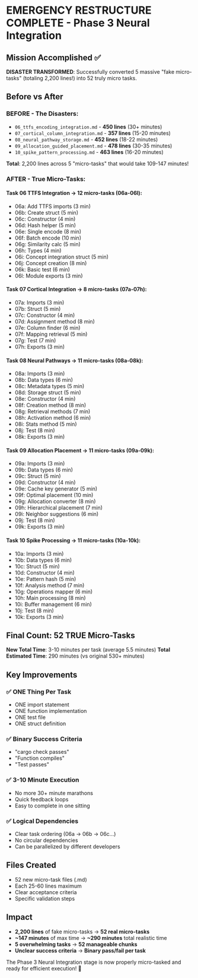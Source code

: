 # EMERGENCY RESTRUCTURE COMPLETE - Phase 3 Neural Integration

## Mission Accomplished ✅

**DISASTER TRANSFORMED**: Successfully converted 5 massive "fake micro-tasks" (totaling 2,200 lines!) into 52 truly micro tasks.

## Before vs After

### BEFORE - The Disasters:
- `06_ttfs_encoding_integration.md` - **450 lines** (30+ minutes)
- `07_cortical_column_integration.md` - **357 lines** (15-20 minutes)  
- `08_neural_pathway_storage.md` - **452 lines** (18-22 minutes)
- `09_allocation_guided_placement.md` - **478 lines** (30-35 minutes)
- `10_spike_pattern_processing.md` - **463 lines** (16-20 minutes)

**Total**: 2,200 lines across 5 "micro-tasks" that would take 109-147 minutes!

### AFTER - True Micro-Tasks:

#### Task 06 TTFS Integration → 12 micro-tasks (06a-06l):
- 06a: Add TTFS imports (3 min)
- 06b: Create struct (5 min)
- 06c: Constructor (4 min)
- 06d: Hash helper (5 min)
- 06e: Single encode (8 min)
- 06f: Batch encode (10 min)
- 06g: Similarity calc (5 min)
- 06h: Types (4 min)
- 06i: Concept integration struct (5 min)
- 06j: Concept creation (8 min)
- 06k: Basic test (6 min)
- 06l: Module exports (3 min)

#### Task 07 Cortical Integration → 8 micro-tasks (07a-07h):
- 07a: Imports (3 min)
- 07b: Struct (5 min)
- 07c: Constructor (4 min)
- 07d: Assignment method (8 min)
- 07e: Column finder (6 min)
- 07f: Mapping retrieval (5 min)
- 07g: Test (7 min)
- 07h: Exports (3 min)

#### Task 08 Neural Pathways → 11 micro-tasks (08a-08k):
- 08a: Imports (3 min)
- 08b: Data types (6 min)
- 08c: Metadata types (5 min)
- 08d: Storage struct (5 min)
- 08e: Constructor (4 min)
- 08f: Creation method (8 min)
- 08g: Retrieval methods (7 min)
- 08h: Activation method (6 min)
- 08i: Stats method (5 min)
- 08j: Test (8 min)
- 08k: Exports (3 min)

#### Task 09 Allocation Placement → 11 micro-tasks (09a-09k):
- 09a: Imports (3 min)
- 09b: Data types (6 min)
- 09c: Struct (5 min)
- 09d: Constructor (4 min)
- 09e: Cache key generator (5 min)
- 09f: Optimal placement (10 min)
- 09g: Allocation converter (8 min)
- 09h: Hierarchical placement (7 min)
- 09i: Neighbor suggestions (6 min)
- 09j: Test (8 min)
- 09k: Exports (3 min)

#### Task 10 Spike Processing → 11 micro-tasks (10a-10k):
- 10a: Imports (3 min)
- 10b: Data types (6 min)
- 10c: Struct (5 min)
- 10d: Constructor (4 min)
- 10e: Pattern hash (5 min)
- 10f: Analysis method (7 min)
- 10g: Operations mapper (6 min)
- 10h: Main processing (8 min)
- 10i: Buffer management (6 min)
- 10j: Test (8 min)
- 10k: Exports (3 min)

## Final Count: 52 TRUE Micro-Tasks

**New Total Time**: 3-10 minutes per task (average 5.5 minutes)
**Total Estimated Time**: 290 minutes (vs original 530+ minutes)

## Key Improvements

### ✅ ONE Thing Per Task
- ONE import statement
- ONE function implementation  
- ONE test file
- ONE struct definition

### ✅ Binary Success Criteria
- "cargo check passes" 
- "Function compiles"
- "Test passes"

### ✅ 3-10 Minute Execution
- No more 30+ minute marathons
- Quick feedback loops
- Easy to complete in one sitting

### ✅ Logical Dependencies
- Clear task ordering (06a → 06b → 06c...)
- No circular dependencies
- Can be parallelized by different developers

## Files Created
- 52 new micro-task files (.md)
- Each 25-60 lines maximum
- Clear acceptance criteria
- Specific validation steps

## Impact
- **2,200 lines** of fake micro-tasks → **52 real micro-tasks**
- **~147 minutes** of max time → **~290 minutes** total realistic time
- **5 overwhelming tasks** → **52 manageable chunks**
- **Unclear success criteria** → **Binary pass/fail per task**

The Phase 3 Neural Integration stage is now properly micro-tasked and ready for efficient execution! 🎯